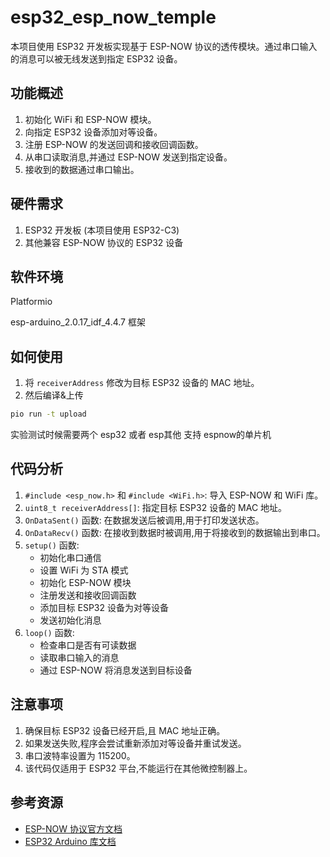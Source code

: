 # esp32_esp_now_temple

本项目使用 ESP32 开发板实现基于 ESP-NOW 协议的透传模块。通过串口输入的消息可以被无线发送到指定 ESP32 设备。

## 功能概述

1. 初始化 WiFi 和 ESP-NOW 模块。
2. 向指定 ESP32 设备添加对等设备。
3. 注册 ESP-NOW 的发送回调和接收回调函数。
4. 从串口读取消息,并通过 ESP-NOW 发送到指定设备。
5. 接收到的数据通过串口输出。

## 硬件需求

1. ESP32 开发板 (本项目使用 ESP32-C3)
2. 其他兼容 ESP-NOW 协议的 ESP32 设备

## 软件环境

Platformio 

esp-arduino_2.0.17_idf_4.4.7 框架

## 如何使用

1. 将 `receiverAddress` 修改为目标 ESP32 设备的 MAC 地址。
2. 然后编译&上传

```bash
pio run -t upload
```
实验测试时候需要两个 esp32  或者 esp其他 支持 espnow的单片机 

## 代码分析

1. `#include <esp_now.h>` 和 `#include <WiFi.h>`: 导入 ESP-NOW 和 WiFi 库。
2. `uint8_t receiverAddress[]`: 指定目标 ESP32 设备的 MAC 地址。
3. `OnDataSent()` 函数: 在数据发送后被调用,用于打印发送状态。
4. `OnDataRecv()` 函数: 在接收到数据时被调用,用于将接收到的数据输出到串口。
5. `setup()` 函数:
   - 初始化串口通信
   - 设置 WiFi 为 STA 模式
   - 初始化 ESP-NOW 模块
   - 注册发送和接收回调函数
   - 添加目标 ESP32 设备为对等设备
   - 发送初始化消息
6. `loop()` 函数:
   - 检查串口是否有可读数据
   - 读取串口输入的消息
   - 通过 ESP-NOW 将消息发送到目标设备

## 注意事项

1. 确保目标 ESP32 设备已经开启,且 MAC 地址正确。
2. 如果发送失败,程序会尝试重新添加对等设备并重试发送。
3. 串口波特率设置为 115200。
4. 该代码仅适用于 ESP32 平台,不能运行在其他微控制器上。

## 参考资源

- [ESP-NOW 协议官方文档](https://docs.espressif.com/projects/esp-idf/en/latest/esp32/api-reference/network/esp_now.html)
- [ESP32 Arduino 库文档](https://github.com/espressif/arduino-esp32)
